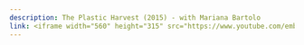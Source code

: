 ```yaml
---
description: The Plastic Harvest (2015) - with Mariana Bartolo
link: <iframe width="560" height="315" src="https://www.youtube.com/embed/9PsOM4Gv2Q0?si=LRlABE7hS11p7Gs4" title="YouTube video player" frameborder="0" allow="accelerometer; autoplay; clipboard-write; encrypted-media; gyroscope; picture-in-picture; web-share" referrerpolicy="strict-origin-when-cross-origin" allowfullscreen></iframe>
---
```

